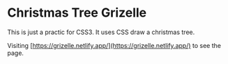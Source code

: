 # Christmas Tree Grizelle

This is just a practic for CSS3. It uses CSS draw a christmas tree.

Visiting [https://grizelle.netlify.app/](https://grizelle.netlify.app/) to see the page.
